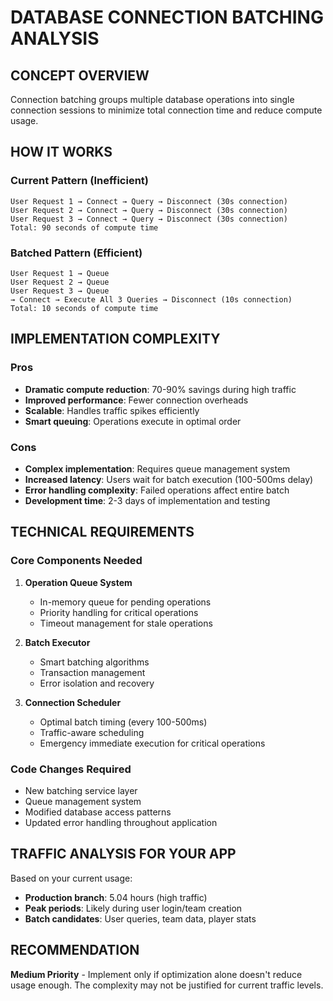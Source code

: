 # DATABASE CONNECTION BATCHING ANALYSIS

## CONCEPT OVERVIEW
Connection batching groups multiple database operations into single connection sessions to minimize total connection time and reduce compute usage.

## HOW IT WORKS

### Current Pattern (Inefficient)
```
User Request 1 → Connect → Query → Disconnect (30s connection)
User Request 2 → Connect → Query → Disconnect (30s connection)  
User Request 3 → Connect → Query → Disconnect (30s connection)
Total: 90 seconds of compute time
```

### Batched Pattern (Efficient)
```
User Request 1 → Queue
User Request 2 → Queue  
User Request 3 → Queue
→ Connect → Execute All 3 Queries → Disconnect (10s connection)
Total: 10 seconds of compute time
```

## IMPLEMENTATION COMPLEXITY

### Pros
- **Dramatic compute reduction**: 70-90% savings during high traffic
- **Improved performance**: Fewer connection overheads
- **Scalable**: Handles traffic spikes efficiently
- **Smart queuing**: Operations execute in optimal order

### Cons
- **Complex implementation**: Requires queue management system
- **Increased latency**: Users wait for batch execution (100-500ms delay)
- **Error handling complexity**: Failed operations affect entire batch
- **Development time**: 2-3 days of implementation and testing

## TECHNICAL REQUIREMENTS

### Core Components Needed
1. **Operation Queue System**
   - In-memory queue for pending operations
   - Priority handling for critical operations
   - Timeout management for stale operations

2. **Batch Executor**
   - Smart batching algorithms
   - Transaction management
   - Error isolation and recovery

3. **Connection Scheduler**
   - Optimal batch timing (every 100-500ms)
   - Traffic-aware scheduling
   - Emergency immediate execution for critical operations

### Code Changes Required
- New batching service layer
- Queue management system
- Modified database access patterns
- Updated error handling throughout application

## TRAFFIC ANALYSIS FOR YOUR APP

Based on your current usage:
- **Production branch**: 5.04 hours (high traffic)
- **Peak periods**: Likely during user login/team creation
- **Batch candidates**: User queries, team data, player stats

## RECOMMENDATION
**Medium Priority** - Implement only if optimization alone doesn't reduce usage enough. The complexity may not be justified for current traffic levels.